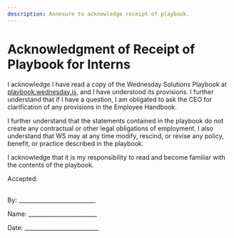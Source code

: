 ```yaml
---
description: Annexure to acknowledge receipt of playbook.
---
```


# Acknowledgment of Receipt of Playbook for Interns

I acknowledge I have read a copy of the Wednesday Solutions Playbook at [playbook.wednesday.is](https://playbook.wednesday.is), and I have understood its provisions. I further understand that if I have a question, I am obligated to ask the CEO for clarification of any provisions in the Employee Handbook.

I further understand that the statements contained in the playbook do not create any contractual or other legal obligations of employment. I also understand that WS may at any time modify, rescind, or revise any policy, benefit, or practice described in the playbook.

I acknowledge that it is my responsibility to read and become familiar with the contents of the playbook.

Accepted:

\
By: \_\_\_\_\_\_\_\_\_\_\_\_\_\_\_\_\_\_\_\_\_\_\_\_\_\_\_

Name: \_\_\_\_\_\_\_\_\_\_\_\_\_\_\_\_\_\_\_\_\_\_\_\_

Date: \_\_\_\_\_\_\_\_\_\_\_\_\_\_\_\_\_\_\_\_\_\_\_\_\_\_
